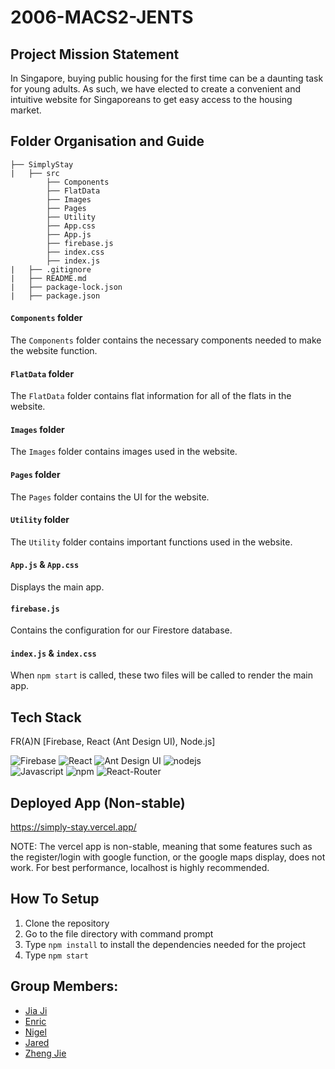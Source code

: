 # 2006-MACS2-JENTS

## Project Mission Statement
In Singapore, buying public housing for the first time can be a daunting task for young adults. As such, we have elected to create a convenient and intuitive website for Singaporeans to get easy access to the housing market.

## Folder Organisation and Guide
```
├── SimplyStay
|   ├── src
        ├── Components
        ├── FlatData
        ├── Images
        ├── Pages
        ├── Utility
        ├── App.css
        ├── App.js
        ├── firebase.js
        ├── index.css
        ├── index.js
|   ├── .gitignore
|   ├── README.md
|   ├── package-lock.json
|   ├── package.json
```
#### `Components` folder
The `Components` folder contains the necessary components needed to make the website function.

#### `FlatData` folder
The `FlatData` folder contains flat information for all of the flats in the website.

#### `Images` folder
The `Images` folder contains images used in the website.

#### `Pages` folder
The `Pages` folder contains the UI for the website.

#### `Utility` folder
The `Utility` folder contains important functions used in the website.

#### `App.js` & `App.css`
Displays the main app.

#### `firebase.js`
Contains the configuration for our Firestore database.

#### `index.js` & `index.css`
When `npm start` is called, these two files will be called to render the main app.

## Tech Stack
FR(A)N \[Firebase, React (Ant Design UI), Node.js\]
<div>
<img src = "http://img.shields.io/badge/firebase-FFCA28?style=flat-square&logo=firebase&logoColor=black" alt = "Firebase">
<img src = "http://img.shields.io/badge/react-61DAFB?style=flat-square&logo=react&logoColor=black" alt = "React">
<img src = "http://img.shields.io/badge/antdesign-0170FE?style=flat-square&logo=antdesign&logoColor=black" alt = "Ant Design UI">
<img src = "http://img.shields.io/badge/nodejs-339933?style=flat-square&logo=nodedotjs&logoColor=black" alt = "nodejs">
</div>
<div>
<img src="http://img.shields.io/badge/Javascript-fcd400?style=flat-square&logo=javascript&logoColor=black" alt="Javascript">
<img src = "http://img.shields.io/badge/npm-CB3837?style=flat-square&logo=npm&logoColor=black" alt = "npm">
<img src="https://img.shields.io/badge/React Router-black?style=flat-square&logo=reactrouter&logoColor=CA4245" alt="React-Router">
</div>

## Deployed App (Non-stable)
https://simply-stay.vercel.app/

NOTE: The vercel app is non-stable, meaning that some features such as the register/login with google function, or the google maps display, does not work. For best performance, localhost is highly recommended.

## How To Setup
1. Clone the repository
2. Go to the file directory with command prompt
3. Type `npm install` to install the dependencies needed for the project
4. Type `npm start`

## Group Members:
- [Jia Ji](https://github.com/JiaJi99)
- [Enric](https://github.com/etdz)
- [Nigel](https://github.com/nigelip)
- [Jared](https://github.com/themandude2)
- [Zheng Jie](https://github.com/saffronrust)

